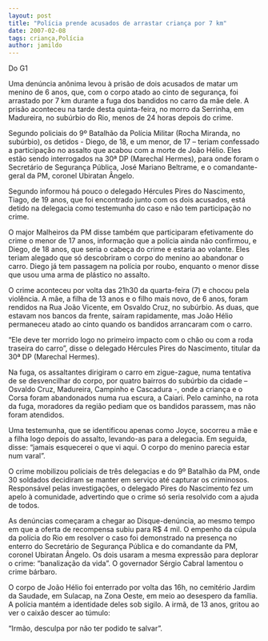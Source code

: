 ```yaml
---
layout: post
title: "Polícia prende acusados de arrastar criança por 7 km"
date: 2007-02-08
tags: criança,Polícia
author: jamildo
---
```

Do G1

Uma den&uacute;ncia an&ocirc;nima levou &agrave; pris&atilde;o de dois acusados de matar um menino de 6 anos, que, com o corpo atado ao cinto de seguran&ccedil;a, foi arrastado por 7 km durante a fuga dos bandidos no carro da m&atilde;e dele. A pris&atilde;o aconteceu na tarde desta quinta-feira, no morro da Serrinha, em Madureira, no sub&uacute;rbio do Rio, menos de 24 horas depois do crime.

Segundo policiais do 9&ordm; Batalh&atilde;o da Pol&iacute;cia Militar (Rocha Miranda, no sub&uacute;rbio), os detidos - Diego, de 18, e um menor, de 17 &ndash; teriam confessado a participa&ccedil;&atilde;o no assalto que acabou com a morte de Jo&atilde;o H&eacute;lio. Eles est&atilde;o sendo interrogados na 30&ordf; DP (Marechal Hermes), para onde foram o Secret&aacute;rio de Seguran&ccedil;a P&uacute;blica, Jos&eacute; Mariano Beltrame, e o comandante-geral da PM, coronel Ubiratan &Acirc;ngelo.

Segundo informou h&aacute; pouco o delegado H&eacute;rcules Pires do Nascimento, Tiago, de 19 anos, que foi encontrado junto com os dois acusados, est&aacute; detido na delegacia como testemunha do caso e n&atilde;o tem participa&ccedil;&atilde;o no crime.

O major Malheiros da PM disse tamb&eacute;m que participaram efetivamente do crime o menor de 17 anos, informa&ccedil;&atilde;o que a pol&iacute;cia ainda n&atilde;o confirmou, e Diego, de 18 anos, que seria o cabe&ccedil;a do crime e estaria ao volante. Eles teriam alegado que s&oacute; descobriram o corpo do menino ao abandonar o carro. Diego j&aacute; tem passagem na pol&iacute;cia por roubo, enquanto o menor disse que usou uma arma de pl&aacute;stico no assalto.

O crime aconteceu por volta das 21h30 da quarta-feira (7) e chocou pela viol&ecirc;ncia. A m&atilde;e, a filha de 13 anos e o filho mais novo, de 6 anos, foram rendidos na Rua Jo&atilde;o Vicente, em Osvaldo Cruz, no sub&uacute;rbio. As duas, que estavam nos bancos da frente, sa&iacute;ram rapidamente, mas Jo&atilde;o H&eacute;lio permaneceu atado ao cinto quando os bandidos arrancaram com o carro.

&ldquo;Ele deve ter morrido logo no primeiro impacto com o ch&atilde;o ou com a roda traseira do carro&rdquo;, disse o delegado H&eacute;rcules Pires do Nascimento, titular da 30&ordf; DP (Marechal Hermes).

Na fuga, os assaltantes dirigiram o carro em zigue-zague, numa tentativa de se desvencilhar do corpo, por quatro bairros do sub&uacute;rbio da cidade &ndash; Osvaldo Cruz, Madureira, Campinho e Cascadura -, onde a crian&ccedil;a e o Corsa foram abandonados numa rua escura, a Caiari. Pelo caminho, na rota da fuga, moradores da regi&atilde;o pediam que os bandidos parassem, mas n&atilde;o foram atendidos.

Uma testemunha, que se identificou apenas como Joyce, socorreu a m&atilde;e e a filha logo depois do assalto, levando-as para a delegacia. Em seguida, disse: &ldquo;jamais esquecerei o que vi aqui. O corpo do menino parecia estar num varal&rdquo;.

O crime mobilizou policiais de tr&ecirc;s delegacias e do 9&ordm; Batalh&atilde;o da PM, onde 30 soldados decidiram se manter em servi&ccedil;o at&eacute; capturar os criminosos. Respons&aacute;vel pelas investiga&ccedil;&otilde;es, o delegado Pires do Nascimento fez um apelo &agrave; comunidade, advertindo que o crime s&oacute; seria resolvido com a ajuda de todos.

As den&uacute;ncias come&ccedil;aram a chegar ao Disque-den&uacute;ncia, ao mesmo tempo em que a oferta de recompensa subiu para R$ 4 mil. O empenho da c&uacute;pula da pol&iacute;cia do Rio em resolver o caso foi demonstrado na presen&ccedil;a no enterro do Secret&aacute;rio de Seguran&ccedil;a P&uacute;blica e do comandante da PM, coronel Ubiratan &Acirc;ngelo. Os dois usaram a mesma express&atilde;o para deplorar o crime: &ldquo;banaliza&ccedil;&atilde;o da vida&rdquo;. O governador S&eacute;rgio Cabral lamentou o crime b&aacute;rbaro.

O corpo de Jo&atilde;o H&eacute;lio foi enterrado por volta das 16h, no cemit&eacute;rio Jardim da Saudade, em Sulacap, na Zona Oeste, em meio ao desespero da fam&iacute;lia. A pol&iacute;cia mant&eacute;m a identidade deles sob sigilo. A irm&atilde;, de 13 anos, gritou ao ver o caix&atilde;o descer ao t&uacute;mulo:

&ldquo;Irm&atilde;o, desculpa por n&atilde;o ter podido te salvar&rdquo;.